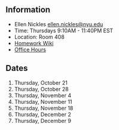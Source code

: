 ## Information

* Ellen Nickles ellen.nickles@nyu.edu
* Time: Thursdays 9:10AM - 11:40PM EST
* Location: Room 408
* [Homework Wiki](https://github.com/ITPNYU/ICM-2021-Media/wiki/Homework-Ellen-06)
* [Office Hours](https://calendar.google.com/calendar/selfsched?sstoken=UUJBXzVpUFp3azhlfGRlZmF1bHR8MDk4NDA1OWMzNzEyMThhZjVkMTgzYWI3YmUxMWNmY2M)

## Dates

1. Thursday, October 21
2. Thursday, October 28
3. Thursday, November 4
4. Thursday, November 11
5. Thursday, November 18
6. Thursday, December 2
7. Thursday, December 9
